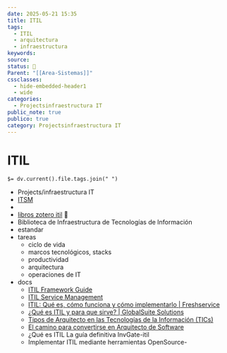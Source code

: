 ```yaml
---
date: 2025-05-21 15:35
title: ITIL
tags:
  - ITIL
  - arquitectura
  - infraestructura
keywords: 
source: 
status: 📌
Parent: "[[Area-Sistemas]]"
cssclasses:
  - hide-embedded-header1
  - wide
categories:
  - Projectsinfraestructura IT
public_note: true
publico: true
category: Projectsinfraestructura IT
---
```

# ITIL
`$= dv.current().file.tags.join(" ")`

- Projects/infraestructura IT
- [ITSM](/projects/infraestructura%20it/itsm/)
- 
- [libros zotero itil](zotero://select/library/collections/Q7BQIDJH) 📕
- Biblioteca de Infraestructura de Tecnologías de Información
- estandar
- tareas
	- ciclo de vida
	- marcos tecnológicos, stacks
	- productividad
	- arquitectura
	- operaciones de IT
- docs
	- [ITIL Framework Guide](https://www.axelos.com/certifications/itil-service-management) 
	- [ITIL Service Management](https://www.axelos.com/certifications/itil-service-management) 
	- [ITIL: Qué es, cómo funciona y cómo implementarlo | Freshservice](https://www.freshworks.com/es/freshservice/itil/que-es-itil/) 
	- [¿Qué es ITIL y para que sirve? | GlobalSuite Solutions](https://www.globalsuitesolutions.com/es/que-es-itil-y-para-que-sirve/) 
	- [Tipos de Arquitecto en las Tecnologías de la Información (TICs)](https://www.linkedin.com/pulse/tipos-de-arquitecto-en-las-tecnolog%C3%ADas-la-informaci%C3%B3n-castro-ramirez/) 
	- [El camino para convertirse en Arquitecto de Software](https://www.linkedin.com/pulse/el-camino-para-convertirse-en-arquitecto-de-software-castro-ramirez/)  
	-  ¿Qué es ITIL La guía definitiva  InvGate-itil
	- Implementar ITIL mediante herramientas OpenSource-